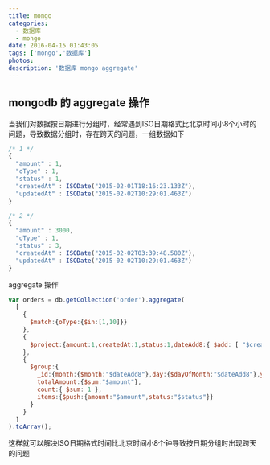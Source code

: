 ```yaml
---
title: mongo
categories:
  - 数据库
  - mongo
date: 2016-04-15 01:43:05
tags: ['mongo','数据库']
photos:
description: '数据库 mongo aggregate'
---
```



## mongodb 的 aggregate 操作

当我们对数据按日期进行分组时，经常遇到ISO日期格式比北京时间小8个小时的问题，导致数据分组时，存在跨天的问题，一组数据如下

```js
/* 1 */
{
  "amount" : 1,
  "oType" : 1,
  "status" : 1,
  "createdAt" : ISODate("2015-02-01T18:16:23.133Z"),
  "updatedAt" : ISODate("2015-02-02T10:29:01.463Z")
}

/* 2 */
{
  "amount" : 3000,
  "oType" : 1,
  "status" : 3,
  "createdAt" : ISODate("2015-02-02T03:39:48.580Z"),
  "updatedAt" : ISODate("2015-02-02T10:29:01.463Z")
}
```
<!--more-->
aggregate 操作

```js
var orders = db.getCollection('order').aggregate(
  [
    {
      $match:{oType:{$in:[1,10]}}
    },
    {
      $project:{amount:1,createdAt:1,status:1,dateAdd8:{ $add: [ "$createdAt", 8*60*60*1000 ] }}
    },
    {
      $group:{
        _id:{month:{$month:"$dateAdd8"},day:{$dayOfMonth:"$dateAdd8"},year:{$year:"$dateAdd8"}},
        totalAmount:{$sum:"$amount"},
        count:{ $sum: 1 },
        items:{$push:{amount:"$amount",status:"$status"}}
      }
    }
  ]
).toArray();
```

这样就可以解决ISO日期格式时间比北京时间小8个钟导致按日期分组时出现跨天的问题